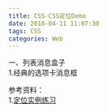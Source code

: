```yaml
---
title: CSS-CSS定位Demo
date: 2018-04-11 11:07:30
tags: CSS
categories: Web
---
```


一、列表消息盒子		
1.经典的选项卡消息框










参考资料：	
1.[定位实例练习](https://developer.mozilla.org/zh-CN/docs/Learn/CSS/CSS_layout/Practical_positioning_examples)
